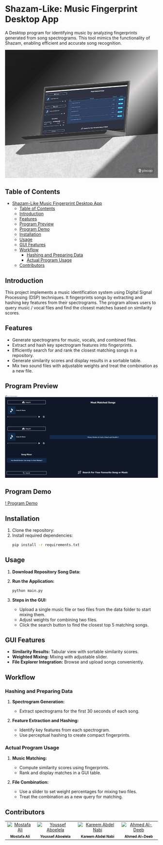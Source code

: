 
# Shazam-Like: Music Fingerprint Desktop App

A Desktop program for identifying music by analyzing fingerprints generated from song spectrograms. This tool mimics the functionality of Shazam, enabling efficient and accurate song recognition.

![Image Placeholder](assets/program%20laptop%20mockup.png)

## Table of Contents

- [Shazam-Like Music Fingerprint Desktop App](#shazam-like-music-fingerprint-desktop-app)
  - [Table of Contents](#table-of-contents)
  - [Introduction](#introduction)
  - [Features](#features)
  - [Program Preview](#program-preview)
  - [Program Demo](#program-demo)
  - [Installation](#installation)
  - [Usage](#usage)
  - [GUI Features](#gui-features)
  - [Workflow](#workflow)
    - [Hashing and Preparing Data](#hashing-and-preparing-data)
    - [Actual Program Usage](#actual-program-usage)
  - [Contributors ](#contributors-)

## Introduction

This project implements a music identification system using Digital Signal Processing (DSP) techniques. It fingerprints songs by extracting and hashing key features from their spectrograms. The program allows users to query music / vocal files and find the closest matches based on similarity scores.

## Features

- Generate spectrograms for music, vocals, and combined files.
- Extract and hash key spectrogram features into fingerprints.
- Efficiently search for and rank the closest matching songs in a repository.
- Generate similarity scores and display results in a sortable table.
- Mix two sound files with adjustable weights and treat the combination as a new file.

## Program Preview

![Image Placeholder](assets/program%20screenshot.png)

## Program Demo

[! Program Demo](https://github.com/user-attachments/assets/3f5049d6-e0b3-4ddc-8a55-d3d05be08781)

## Installation

1. Clone the repository:
2. Install required dependencies:
    ```bash
    pip install -r requirements.txt
    ```

## Usage

1. **Download Repository Song Data:**

2. **Run the Application:**
    ```bash
    python main.py
    ```

3. **Steps in the GUI:**
   - Upload a single music file or two files from the data folder to start mixing them.
   - Adjust weights for combining two files.
   - Click the search button to find the closest top 5 matching songs.

## GUI Features

- **Similarity Results:** Tabular view with sortable similarity scores.
- **Weighted Mixing:** Mixing with adjustable slider.
- **File Explorer Integration:** Browse and upload songs conveniently.

## Workflow

### Hashing and Preparing Data

1. **Spectrogram Generation:**
   - Extract spectrograms for the first 30 seconds of each song.

2. **Feature Extraction and Hashing:**
   - Identify key features from each spectrogram.
   - Use perceptual hashing to create compact fingerprints.

### Actual Program Usage

1. **Music Matching:**
   - Compute similarity scores using fingerprints.
   - Rank and display matches in a GUI table.

2. **File Combination:**
   - Use a slider to set weight percentages for mixing two files.
   - Treat the combination as a new query for matching.

## Contributors <a name = "Contributors"></a>
<table>
  <tr>
    <td align="center">
    <a href="https://github.com/Mostafaali3" target="_black">
    <img src="https://avatars.githubusercontent.com/u/120139366?v=4" width="150px;" alt="Mostafa Ali"/>
    <br />
    <sub><b>Mostafa Ali</b></sub></a>
    </td>
    <td align="center">
    <a href="https://github.com/Youssef-Abo-El-Ela" target="_black">
    <img src="https://avatars.githubusercontent.com/u/125592387?v=4" width="150px;" alt="Youssef Aboelela"/>
    <br />
    <sub><b>Youssef Aboelela</b></sub></a>
    </td>
    <td align="center">
    <a href="https://github.com/karreemm" target="_black">
    <img src="https://avatars.githubusercontent.com/u/116344832?v=4" width="150px;" alt="Kareem Abdel Nabi"/>
    <br />
    <sub><b>Kareem Abdel Nabi</b></sub></a>
    </td>
    <td align="center">
    <a href="https://github.com/AhmedXAlDeeb" target="_black">
    <img src="https://avatars.githubusercontent.com/u/124098788?v=4" width="150px;" alt="Ahmed Al-Deeb"/>
    <br />
    <sub><b>Ahmed Al-Deeb</b></sub></a>
    </td>
      </tr>
